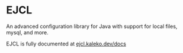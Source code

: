 # EJCL

An advanced configuration library for Java with support for local files, mysql, and more.

EJCL is fully documented at [ejcl.kaleko.dev/docs](https://ejcl.kaleko.dev/docs/)
